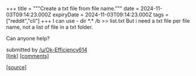 +++
title = """Create a txt file from file name."""
date = 2024-11-03T09:14:23.000Z
expiryDate = 2024-11-03T09:14:23.000Z
tags = ["reddit","cli"]
+++
I can use - dir \*.\* /b >> list.txt But i need a txt file per file name, not a list of file in a txt folder.

Can anyone help?

submitted by [/u/Ok-Efficiency614](https://www.reddit.com/user/Ok-Efficiency614)  
[\[link\]](https://www.reddit.com/r/commandline/comments/1giixxp/create_a_txt_file_from_file_name/) [\[comments\]](https://www.reddit.com/r/commandline/comments/1giixxp/create_a_txt_file_from_file_name/)

[[source]](https://www.reddit.com/r/commandline/comments/1giixxp/create_a_txt_file_from_file_name/)

